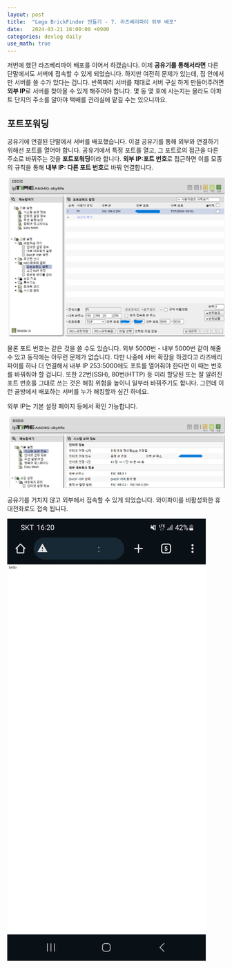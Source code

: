 ```yaml
---
layout: post
title:  "Lego BrickFinder 만들기 - 7. 라즈베리파이 외부 배포"
date:   2024-03-21 16:00:00 +0900
categories: devlog daily
use_math: true
---
```


저번에 했던 라즈베리파이 배포를 이어서 하겠습니다. 이제 **공유기를 통해서라면** 다른 단말에서도 서버에 접속할 수 있게 되었습니다. 하지만 여전히 문제가 있는데, 집 안에서만 서버를 쓸 수가 있다는 겁니다. 반쪽짜리 서버를 제대로 서버 구실 하게 만들어주려면 **외부 IP**로 서버를 찾아올 수 있게 해주어야 합니다. 몇 동 몇 호에 사는지는 몰라도 아파트 단지의 주소를 알아야 택배를 관리실에 맡길 수는 있으니까요.  

## 포트포워딩

공유기에 연결된 단말에서 서버를 배포했습니다. 이걸 공유기를 통해 외부와 연결하기 위해선 포트를 열어야 합니다. 공유기에서 특정 포트를 열고, 그 포트로의 접근을 다른 주소로 바꿔주는 것을 **포트포워딩**이라 합니다. **외부 IP:포트 번호**로 접근하면 이를 모종의 규칙을 통해 **내부 IP: 다른 포트 번호**로 바꿔 연결합니다.

![portforwarding](/assets/images/2024-03-21-lego-finder-7/portforwarding.png)

물론 포트 번호는 같은 것을 쓸 수도 있습니다. 외부 5000번 - 내부 5000번 같이 해줄 수 있고 동작에는 아무런 문제가 없습니다. 다만 나중에 서버 확장을 하겠다고 라즈베리파이를 하나 더 연결해서 내부 IP 253:5000에도 포트를 열어줘야 한다면 이 때는 번호를 바꿔줘야 할 겁니다. 또한 22번(SSH), 80번(HTTP) 등 미리 할당된 또는 잘 알려진 포트 번호를 그대로 쓰는 것은 해킹 위험을 높이니 일부러 바꿔주기도 합니다. 그런데 이런 골방에서 배포하는 서버를 누가 해킹할까 싶긴 하네요.

외부 IP는 기본 설정 페이지 등에서 확인 가능합니다.

![address](/assets/images/2024-03-21-lego-finder-7/address.png)

공유기를 거치지 않고 외부에서 접속할 수 있게 되었습니다. 와이파이를 비활성화한 휴대전화로도 접속 됩니다.

![result](/assets/images/2024-03-21-lego-finder-7/result.jpg)
